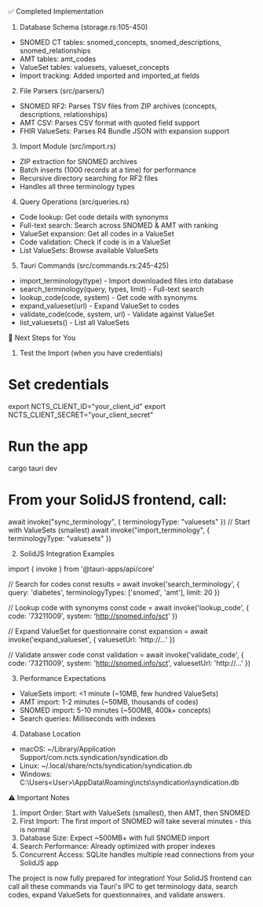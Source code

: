 ✅ Completed Implementation

1. Database Schema (storage.rs:105-450)

- SNOMED CT tables: snomed_concepts, snomed_descriptions, snomed_relationships
- AMT tables: amt_codes
- ValueSet tables: valuesets, valueset_concepts
- Import tracking: Added imported and imported_at fields

2. File Parsers (src/parsers/)

- SNOMED RF2: Parses TSV files from ZIP archives (concepts, descriptions,
  relationships)
- AMT CSV: Parses CSV format with quoted field support
- FHIR ValueSets: Parses R4 Bundle JSON with expansion support

3. Import Module (src/import.rs)

- ZIP extraction for SNOMED archives
- Batch inserts (1000 records at a time) for performance
- Recursive directory searching for RF2 files
- Handles all three terminology types

4. Query Operations (src/queries.rs)

- Code lookup: Get code details with synonyms
- Full-text search: Search across SNOMED & AMT with ranking
- ValueSet expansion: Get all codes in a ValueSet
- Code validation: Check if code is in a ValueSet
- List ValueSets: Browse available ValueSets

5. Tauri Commands (src/commands.rs:245-425)

- import_terminology(type) - Import downloaded files into database
- search_terminology(query, types, limit) - Full-text search
- lookup_code(code, system) - Get code with synonyms
- expand_valueset(url) - Expand ValueSet to codes
- validate_code(code, system, url) - Validate against ValueSet
- list_valuesets() - List all ValueSets

📝 Next Steps for You

1. Test the Import (when you have credentials)

# Set credentials

export NCTS_CLIENT_ID="your_client_id"
export NCTS_CLIENT_SECRET="your_client_secret"

# Run the app

cargo tauri dev

# From your SolidJS frontend, call:

await invoke("sync_terminology", { terminologyType: "valuesets" }) // Start
with ValueSets (smallest)
await invoke("import_terminology", { terminologyType: "valuesets" })

2. SolidJS Integration Examples

import { invoke } from '@tauri-apps/api/core'

// Search for codes
const results = await invoke('search_terminology', {
query: 'diabetes',
terminologyTypes: ['snomed', 'amt'],
limit: 20
})

// Lookup code with synonyms
const code = await invoke('lookup_code', {
code: '73211009',
system: 'http://snomed.info/sct'
})

// Expand ValueSet for questionnaire
const expansion = await invoke('expand_valueset', {
valuesetUrl: 'http://...'
})

// Validate answer code
const validation = await invoke('validate_code', {
code: '73211009',
system: 'http://snomed.info/sct',
valuesetUrl: 'http://...'
})

3. Performance Expectations

- ValueSets import: <1 minute (~10MB, few hundred ValueSets)
- AMT import: 1-2 minutes (~50MB, thousands of codes)
- SNOMED import: 5-10 minutes (~500MB, 400k+ concepts)
- Search queries: Milliseconds with indexes

4. Database Location

- macOS: ~/Library/Application Support/com.ncts.syndication/syndication.db
- Linux: ~/.local/share/ncts/syndication/syndication.db
- Windows: C:\Users\<User>\AppData\Roaming\ncts\syndication\syndication.db

⚠️ Important Notes

1. Import Order: Start with ValueSets (smallest), then AMT, then SNOMED
2. First Import: The first import of SNOMED will take several minutes - this is
   normal
3. Database Size: Expect ~500MB+ with full SNOMED import
4. Search Performance: Already optimized with proper indexes
5. Concurrent Access: SQLite handles multiple read connections from your
   SolidJS app

The project is now fully prepared for integration! Your SolidJS frontend can
call all these commands via Tauri's IPC to get terminology data, search codes,
expand ValueSets for questionnaires, and validate answers.
